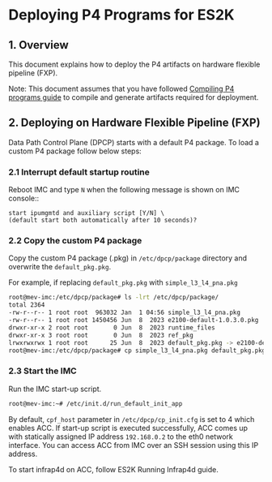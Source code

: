 # Deploying P4 Programs for ES2K

## 1. Overview

This document explains how to deploy the P4 artifacts on hardware flexible
pipeline (FXP).

Note: This document assumes that you have followed
[Compiling P4 programs guide](https://github.com/nupuruttarwar/networking-recipe/blob/main/docs/guides/es2k/compiling-p4-programs.md)
to compile and generate artifacts required for deployment.

## 2. Deploying on Hardware Flexible Pipeline (FXP)

Data Path Control Plane (DPCP) starts with a default P4 package. To load a
custom P4 package follow below steps:

### 2.1 Interrupt default startup routine

Reboot IMC and type ``N`` when the following message is shown on IMC console::

```text
start ipumgmtd and auxiliary script [Y/N] \
(default start both automatically after 10 seconds)?
```

### 2.2 Copy the custom P4 package

Copy the custom P4 package (.pkg) in `/etc/dpcp/package` directory and
overwrite the `default_pkg.pkg`.

For example, if replacing `default_pkg.pkg` with `simple_l3_l4_pna.pkg`

```bash
root@mev-imc:/etc/dpcp/package# ls -lrt /etc/dpcp/package/
total 2364
-rw-r--r-- 1 root root  963032 Jan  1 04:56 simple_l3_l4_pna.pkg
-rw-r--r-- 1 root root 1450456 Jun  8  2023 e2100-default-1.0.3.0.pkg
drwxr-xr-x 2 root root       0 Jun  8  2023 runtime_files
drwxr-xr-x 3 root root       0 Jun  8  2023 ref_pkg
lrwxrwxrwx 1 root root      25 Jun  8  2023 default_pkg.pkg -> e2100-default-1.0.3.0.pkg
root@mev-imc:/etc/dpcp/package# cp simple_l3_l4_pna.pkg default_pkg.pkg
```

### 2.3 Start the IMC

Run the IMC start-up script.

```bash
root@mev-imc:~# /etc/init.d/run_default_init_app
```

By default, `cpf_host` parameter in `/etc/dpcp/cp_init.cfg` is set to 4 which
enables ACC. If start-up script is executed successfully, ACC comes up with
statically assigned IP address `192.168.0.2` to the eth0 network interface.
You can access ACC from IMC over an SSH session using this IP address.

To start infrap4d on ACC, follow ES2K Running Infrap4d guide.
